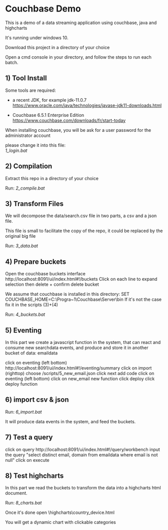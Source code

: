 # Couchbase Demo 

This is a demo of a data streaming application using couchbase, java and highcharts

It's running under windows 10.

Download this project in a directory of your choice

Open a cmd console in your directory, and follow the steps to run each batch.


## 1) Tool Install

Some tools are required:

- a recent JDK, for example jdk-11.0.7
https://www.oracle.com/java/technologies/javase-jdk11-downloads.html

- Couchbase 6.5.1 Enterprise Edition
https://www.couchbase.com/downloads/fr/start-today

When installing couchbase, you will be ask for a user password for the administrator account

please change it into this file:  
_1_login.bat_

## 2) Compilation 

Extract this repo in a directory of your choice

Run: _2_compile.bat_

## 3) Transform Files

We will decompose the data/search.csv file in two parts, a csv and a json file.

This file is small to facilitate the copy of the repo, it could be replaced by the original big file   

Run: _3_data.bat_

## 4) Prepare buckets

Open the couchbase buckets interface http://localhost:8091/ui/index.html#!/buckets 
Click on each line to expand selection then delete + confirm delete bucket

We assume that couchbase is installed in this directory:
SET COUCHBASE_HOME=C:\Progra~1\Couchbase\Server\bin
If it's not the case fix it in the scripts (3)+(4)

Run: _4_buckets.bat_

## 5) Eventing

In this part we create a javascript function in the system, that can react and consume new searchdata events, 
and produce and store it in another bucket of data: emaildata

click on eventing (left bottom)  http://localhost:8091/ui/index.html#!/eventing/summary
click on import (righttop)
choose /scripts/5_new_email.json
click next add code
click on eventing (left bottom)
click on new_email new function
click deploy
click deploy function


## 6) import csv & json

Run: _6_import.bat_

It will produce data events in the system, and feed the buckets.

## 7) Test a query

click on query http://localhost:8091/ui/index.html#!/query/workbench
input the query "select distinct email, domain from  emaildata where email is not null"
click on execute

## 8) Test highcharts

In this part we read the buckets to transform the data into a highcharts html document.

Run: _8_charts.bat_

Once it's done open \highcharts\country_device.html

You will get a dynamic chart with clickable categories


